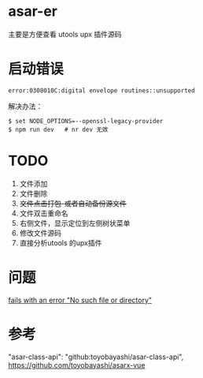 # asar-er

主要是方便查看 utools upx 插件源码

# 启动错误
`error:0308010C:digital envelope routines::unsupported`

解决办法：
```
$ set NODE_OPTIONS=--openssl-legacy-provider
$ npm run dev   # nr dev 无效
```

# TODO
1. 文件添加
2. 文件删除
3. ~~文件点击打包-或者自动备份源文件~~
4. 文件双击重命名
5. 右侧文件，显示定位到左侧树状菜单
6. 修改文件源码
7. 直接分析utools 的upx插件

# 问题
[fails with an error "No such file or directory"](https://github.com/electron/asar/issues/37)

# 参考
"asar-class-api": "github:toyobayashi/asar-class-api",
https://github.com/toyobayashi/asarx-vue
